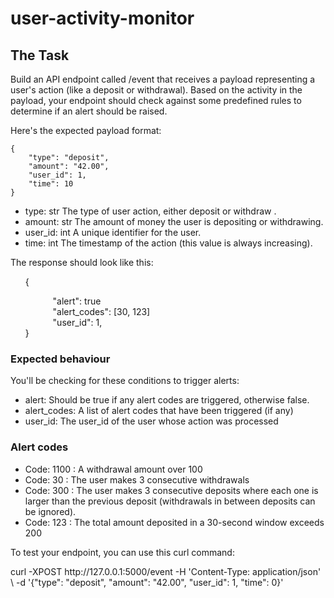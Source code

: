 # user-activity-monitor

## The Task

<p>Build an API endpoint called /event that receives a payload representing a user's action
(like a deposit or withdrawal). Based on the activity in the payload, your endpoint should check against
some predefined rules to determine if an alert should be raised.</p>
Here's the expected payload format:
<pre><code>{
    "type": "deposit",
    "amount": "42.00",
    "user_id": 1,
    "time": 10
}</code></pre>
<ul>
    <li>type: str The type of user action, either deposit or withdraw .</li>
    <li>amount: str The amount of money the user is depositing or withdrawing.</li>
    <li>user_id: int A unique identifier for the user.</li>
    <li>time: int The timestamp of the action (this value is always increasing).</li>
</ul>
The response should look like this:
<ul style="list-style-type:none;">
    <li>{</li>
        <ul style="list-style-type:none; margin-left: 20px;"> 
            <li>"alert": true</li>
            <li>"alert_codes": [30, 123]</li>
            <li>"user_id": 1,</li>
        </ul>
    <li>}</li>
</ul>

### Expected behaviour

<p>You'll be checking for these conditions to trigger alerts:</p>
<ul>
    <li>alert: Should be true if any alert codes are triggered, otherwise false.</li>
    <li>alert_codes: A list of alert codes that have been triggered (if any)</li>
    <li>user_id: The user_id of the user whose action was processed</li>
</ul>

### Alert codes

<ul>
    <li>Code: 1100 : A withdrawal amount over 100</li>
    <li>Code: 30 : The user makes 3 consecutive withdrawals</li>
    <li>Code: 300 : The user makes 3 consecutive deposits where each one is larger than the previous
        deposit (withdrawals in between deposits can be ignored).</li>
    <li>Code: 123 : The total amount deposited in a 30-second window exceeds 200</li>
</ul>

<p>To test your endpoint, you can use this curl command:</p>
curl -XPOST http://127.0.0.1:5000/event -H 'Content-Type: application/json' \
-d '{"type": "deposit", "amount": "42.00", "user_id": 1, "time": 0}'
